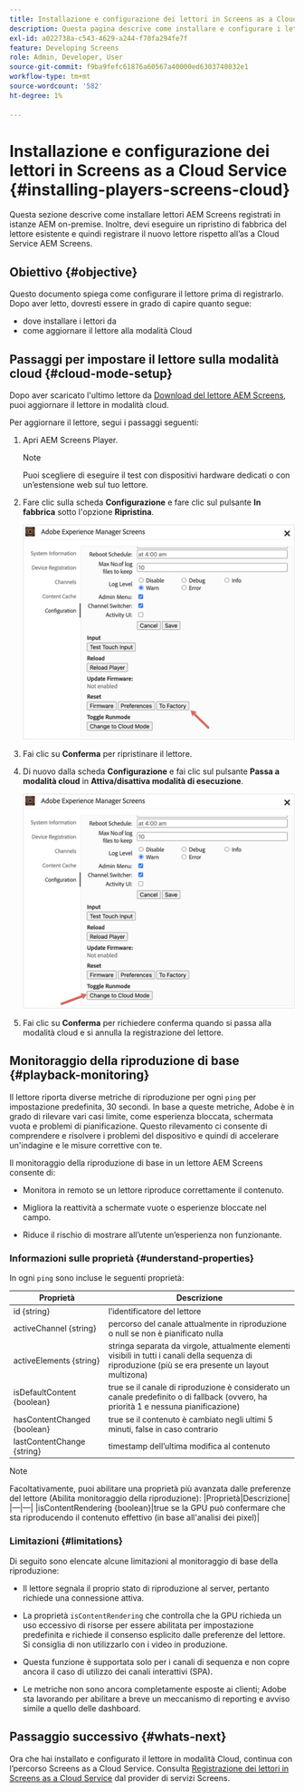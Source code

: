 ```yaml
---
title: Installazione e configurazione dei lettori in Screens as a Cloud Service
description: Questa pagina descrive come installare e configurare i lettori in Screens as a Cloud Service.
exl-id: a022738a-c543-4629-a244-f70fa294fe7f
feature: Developing Screens
role: Admin, Developer, User
source-git-commit: f9ba9fefc61876a60567a40000ed6303740032e1
workflow-type: tm+mt
source-wordcount: '582'
ht-degree: 1%

---
```


# Installazione e configurazione dei lettori in Screens as a Cloud Service {#installing-players-screens-cloud}

Questa sezione descrive come installare lettori AEM Screens registrati in istanze AEM on-premise. Inoltre, devi eseguire un ripristino di fabbrica del lettore esistente e quindi registrare il nuovo lettore rispetto all’as a Cloud Service AEM Screens.

## Obiettivo {#objective}

Questo documento spiega come configurare il lettore prima di registrarlo. Dopo aver letto, dovresti essere in grado di capire quanto segue:

* dove installare i lettori da
* come aggiornare il lettore alla modalità Cloud

## Passaggi per impostare il lettore sulla modalità cloud {#cloud-mode-setup}

Dopo aver scaricato l&#39;ultimo lettore da [Download del lettore AEM Screens](https://download.macromedia.com/screens/), puoi aggiornare il lettore in modalità cloud.

Per aggiornare il lettore, segui i passaggi seguenti:

1. Apri AEM Screens Player.

   >[!NOTE]
   >Puoi scegliere di eseguire il test con dispositivi hardware dedicati o con un’estensione web sul tuo lettore.

1. Fare clic sulla scheda **Configurazione** e fare clic sul pulsante **In fabbrica** sotto l&#39;opzione **Ripristina**.

   ![immagine](/help/screens-cloud/assets/player/installplayer-2.png)

1. Fai clic su **Conferma** per ripristinare il lettore.

1. Di nuovo dalla scheda **Configurazione** e fai clic sul pulsante **Passa a modalità cloud** in **Attiva/disattiva modalità di esecuzione**.

   ![immagine](/help/screens-cloud/assets/player/installplayer-1.png)

1. Fai clic su **Conferma** per richiedere conferma quando si passa alla modalità cloud e si annulla la registrazione del lettore.

## Monitoraggio della riproduzione di base {#playback-monitoring}

Il lettore riporta diverse metriche di riproduzione per ogni `ping` per impostazione predefinita, 30 secondi. In base a queste metriche, Adobe è in grado di rilevare vari casi limite, come esperienza bloccata, schermata vuota e problemi di pianificazione. Questo rilevamento ci consente di comprendere e risolvere i problemi del dispositivo e quindi di accelerare un&#39;indagine e le misure correttive con te.

Il monitoraggio della riproduzione di base in un lettore AEM Screens consente di:

* Monitora in remoto se un lettore riproduce correttamente il contenuto.

* Migliora la reattività a schermate vuote o esperienze bloccate nel campo.

* Riduce il rischio di mostrare all’utente un’esperienza non funzionante.

### Informazioni sulle proprietà {#understand-properties}

In ogni `ping` sono incluse le seguenti proprietà:

| Proprietà | Descrizione |
|---|---|
| id {string} | l’identificatore del lettore |
| activeChannel {string} | percorso del canale attualmente in riproduzione o null se non è pianificato nulla |
| activeElements {string} | stringa separata da virgole, attualmente elementi visibili in tutti i canali della sequenza di riproduzione (più se era presente un layout multizona) |
| isDefaultContent {boolean} | true se il canale di riproduzione è considerato un canale predefinito o di fallback (ovvero, ha priorità 1 e nessuna pianificazione) |
| hasContentChanged {boolean} | true se il contenuto è cambiato negli ultimi 5 minuti, false in caso contrario |
| lastContentChange {string} | timestamp dell’ultima modifica al contenuto |

>[!NOTE]
>Facoltativamente, puoi abilitare una proprietà più avanzata dalle preferenze del lettore (Abilita monitoraggio della riproduzione):
>|Proprietà|Descrizione|
>|—|—|
>|isContentRendering {boolean}|true se la GPU può confermare che sta riproducendo il contenuto effettivo (in base all&#39;analisi dei pixel)|

### Limitazioni {#limitations}

Di seguito sono elencate alcune limitazioni al monitoraggio di base della riproduzione:

* Il lettore segnala il proprio stato di riproduzione al server, pertanto richiede una connessione attiva.

* La proprietà `isContentRendering` che controlla che la GPU richieda un uso eccessivo di risorse per essere abilitata per impostazione predefinita e richiede il consenso esplicito dalle preferenze del lettore. Si consiglia di non utilizzarlo con i video in produzione.

* Questa funzione è supportata solo per i canali di sequenza e non copre ancora il caso di utilizzo dei canali interattivi (SPA).

* Le metriche non sono ancora completamente esposte ai clienti; Adobe sta lavorando per abilitare a breve un meccanismo di reporting e avviso simile a quello delle dashboard.

## Passaggio successivo {#whats-next}

Ora che hai installato e configurato il lettore in modalità Cloud, continua con l’percorso Screens as a Cloud Service. Consulta [Registrazione dei lettori in Screens as a Cloud Service](/help/screens-cloud/managing-players-registration/registering-players-screens-cloud.md) dal provider di servizi Screens.
